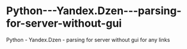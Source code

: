 # Python---Yandex.Dzen---parsing-for-server-without-gui
Python - Yandex.Dzen - parsing for server without gui for any links
